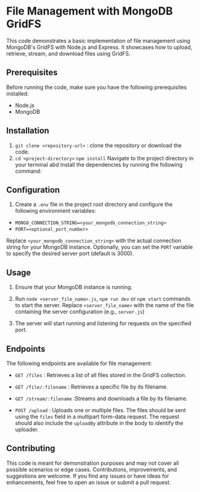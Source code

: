 # File Management with MongoDB GridFS

This code demonstrates a basic implementation of file management using MongoDB's GridFS with Node.js and Express. It showcases how to upload, retrieve, stream, and download files using GridFS. 

## Prerequisites

Before running the code, make sure you have the following prerequisites installed:

- Node.js
- MongoDB

## Installation

1. `git clone <repository-url>` : clone the repository or download the code.
2. `cd <project-directory>`
    `npm install`
Navigate to the project directory in your terminal abd Install the dependencies by running the following command:


## Configuration

1. Create a `.env` file in the project root directory and configure the following environment variables:

* `MONGO_CONNECTION_STRING=<your_mongodb_connection_string>`
* `PORT=<optional_port_number>`


Replace `<your_mongodb_connection_string>` with the actual connection string for your MongoDB instance. Optionally, you can set the `PORT` variable to specify the desired server port (default is 3000).

## Usage

1. Ensure that your MongoDB instance is running.
2. Run `node <server_file_name>.js`, `npm run dev` or `npm start` commands to start the server.
Replace `<server_file_name>` with the name of the file containing the server configuration (e.g., `server.js`)

3. The server will start running and listening for requests on the specified port.

## Endpoints

The following endpoints are available for file management:

* `GET /files` : Retrieves a list of all files stored in the GridFS collection.

* `GET /file/:filename` :  Retrieves a specific file by its filename.

* `GET /stream/:filename` :Streams and downloads a file by its filename.

* `POST /upload` : Uploads one or multiple files. The files should be sent using the `files` field in a multipart form-data request. The request should also include the `uploadBy` attribute in the body to identify the uploader.


## Contributing

This code is meant for demonstration purposes and may not cover all possible scenarios or edge cases. Contributions, improvements, and suggestions are welcome. If you find any issues or have ideas for enhancements, feel free to open an issue or submit a pull request.

